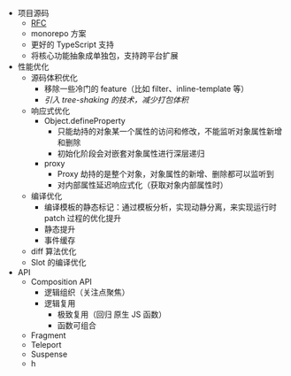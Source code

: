 - 项目源码
  - [RFC](https://github.com/vuejs/rfcs)
  - monorepo 方案
  - 更好的 TypeScript 支持
  - 将核心功能抽象成单独包，支持跨平台扩展
- 性能优化
  - 源码体积优化
    - 移除一些冷门的 feature（比如 filter、inline-template 等）
    - _引入 tree-shaking 的技术，减少打包体积_
  - 响应式优化
    - Object.defineProperty
      - 只能劫持的对象某一个属性的访问和修改，不能监听对象属性新增和删除
      - 初始化阶段会对嵌套对象属性进行深层递归
    - proxy
      - Proxy 劫持的是整个对象，对象属性的新增、删除都可以监听到
      - 对内部属性延迟响应式化（获取对象内部属性时）
  - 编译优化
    - 编译模板的静态标记：通过模板分析，实现动静分离，来实现运行时 patch 过程的优化提升
    - 静态提升
    - 事件缓存
  - diff 算法优化
  - Slot 的编译优化
- API
  - Composition API
    - 逻辑组织（关注点聚焦）
    - 逻辑复用
      - 极致复用（回归 原生 JS 函数）
      - 函数可组合
  - Fragment
  - Teleport
  - Suspense
  - h
